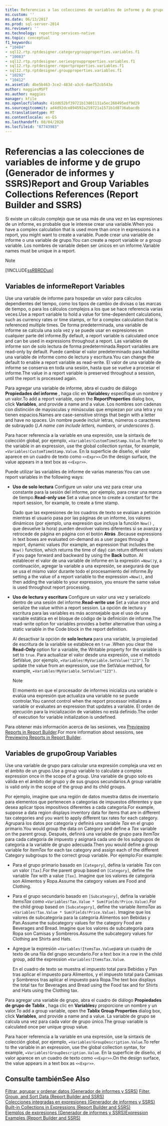 ```yaml
---
title: Referencias a las colecciones de variables de informe y de grupo (Generador de informes y SSRS) | Microsoft Docs
ms.custom: ''
ms.date: 06/13/2017
ms.prod: sql-server-2014
ms.reviewer: ''
ms.technology: reporting-services-native
ms.topic: conceptual
f1_keywords:
- "10404"
- sql12.rtp.rptdesigner.categorygroupproperties.variables.f1
- "10083"
- sql12.rtp.rptdesigner.seriesgroupproperties.variables.f1
- sql12.rtp.rptdesigner.reportproperties.variables.f1
- sql12.rtp.rptdesigner.groupproperties.variables.f1
- "10292"
- "10412"
ms.assetid: 4be5b463-3ce2-483d-a3c6-dae752cb543e
author: maggiesMSFT
ms.author: maggies
manager: kfile
ms.openlocfilehash: 41dd652bf39721b13801131a5ec268495edf9d29
ms.sourcegitcommit: ad4d92dce894592a259721a1571b1d8736abacdb
ms.translationtype: MT
ms.contentlocale: es-ES
ms.lasthandoff: 08/04/2020
ms.locfileid: "87743983"
---
```

# <a name="report-and-group-variables-collections-references-report-builder-and-ssrs"></a><span data-ttu-id="dbe26-102">Referencias a las colecciones de variables de informe y de grupo (Generador de informes y SSRS)</span><span class="sxs-lookup"><span data-stu-id="dbe26-102">Report and Group Variables Collections References (Report Builder and SSRS)</span></span>
  <span data-ttu-id="dbe26-103">Si existe un cálculo complejo que se usa más de una vez en las expresiones de un informe, es probable que le interese crear una variable.</span><span class="sxs-lookup"><span data-stu-id="dbe26-103">When you have a complex calculation that is used more than once in expressions in a report, you might want to create a variable.</span></span> <span data-ttu-id="dbe26-104">Puede crear una variable de informe o una variable de grupo.</span><span class="sxs-lookup"><span data-stu-id="dbe26-104">You can create a report variable or a group variable.</span></span> <span data-ttu-id="dbe26-105">Los nombres de variable deben ser únicos en un informe.</span><span class="sxs-lookup"><span data-stu-id="dbe26-105">Variable names must be unique in a report.</span></span>  
  
> [!NOTE]  
>  [!INCLUDE[ssRBRDDup](../../includes/ssrbrddup-md.md)]  
  
## <a name="report-variables"></a><span data-ttu-id="dbe26-106">Variables de informe</span><span class="sxs-lookup"><span data-stu-id="dbe26-106">Report Variables</span></span>  
 <span data-ttu-id="dbe26-107">Use una variable de informe para hospedar un valor para cálculos dependientes del tiempo, como los tipos de cambio de divisas o las marcas de tiempo, o para los cálculos complejos a los que se hace referencia varias veces.</span><span class="sxs-lookup"><span data-stu-id="dbe26-107">Use a report variable to hold a value for time-dependent calculations, such as currency rates or time stamps, or for a complex calculation that is referenced multiple times.</span></span> <span data-ttu-id="dbe26-108">De forma predeterminada, una variable de informe se calcula una sola vez y se puede usar en expresiones en cualquier parte del informe.</span><span class="sxs-lookup"><span data-stu-id="dbe26-108">By default, a report variable is calculated once and can be used in expressions throughout a report.</span></span> <span data-ttu-id="dbe26-109">Las variables de informe son de solo lectura de forma predeterminada.</span><span class="sxs-lookup"><span data-stu-id="dbe26-109">Report variables are read-only by default.</span></span> <span data-ttu-id="dbe26-110">Puede cambiar el valor predeterminado para habilitar una variable de informe como de lectura y escritura.</span><span class="sxs-lookup"><span data-stu-id="dbe26-110">You can change the default to enable a report variable as read-write.</span></span> <span data-ttu-id="dbe26-111">El valor de una variable de informe se conserva en toda una sesión, hasta que se vuelve a procesar el informe.</span><span class="sxs-lookup"><span data-stu-id="dbe26-111">The value in a report variable is preserved throughout a session, until the report is processed again.</span></span>  
  
 <span data-ttu-id="dbe26-112">Para agregar una variable de informe, abra el cuadro de diálogo **Propiedades del informe** , haga clic en **Variables**y especifique un nombre y un valor.</span><span class="sxs-lookup"><span data-stu-id="dbe26-112">To add a report variable, open the **ReportProperties** dialog box, click **Variables**, and provide a name and a value.</span></span> <span data-ttu-id="dbe26-113">Los nombres son cadenas con distinción de mayúsculas y minúsculas que empiezan por una letra y no tienen espacios.</span><span class="sxs-lookup"><span data-stu-id="dbe26-113">Names are case-sensitive strings that begin with a letter and have no spaces.</span></span> <span data-ttu-id="dbe26-114">Un nombre puede incluir letras, números o caracteres de subrayado (_).</span><span class="sxs-lookup"><span data-stu-id="dbe26-114">A name can include letters, numbers, or underscores (_).</span></span>  
  
 <span data-ttu-id="dbe26-115">Para hacer referencia a la variable en una expresión, use la sintaxis de colección global, por ejemplo, `=Variables!CustomTimeStamp.Value`.</span><span class="sxs-lookup"><span data-stu-id="dbe26-115">To refer to the variable in an expression, use the global collection syntax, for example, `=Variables!CustomTimeStamp.Value`.</span></span> <span data-ttu-id="dbe26-116">En la superficie de diseño, el valor aparece en un cuadro de texto como `<<Expr>>`.</span><span class="sxs-lookup"><span data-stu-id="dbe26-116">On the design surface, the value appears in a text box as `<<Expr>>`.</span></span>  
  
 <span data-ttu-id="dbe26-117">Puede utilizar las variables de informe de varias maneras:</span><span class="sxs-lookup"><span data-stu-id="dbe26-117">You can use report variables in the following ways:</span></span>  
  
-   <span data-ttu-id="dbe26-118">**Uso de solo lectura** Configure un valor una vez para crear una constante para la sesión del informe, por ejemplo, para crear una marca de tiempo.</span><span class="sxs-lookup"><span data-stu-id="dbe26-118">**Read-only use** Set a value once to create a constant for the report session, for example, to create a time stamp.</span></span>  
  
     <span data-ttu-id="dbe26-119">Dado que las expresiones de los cuadros de texto se evalúan a petición mientras el usuario pasa por las páginas de un informe, los valores dinámicos (por ejemplo, una expresión que incluya la función `Now()` , que devuelve la hora) pueden devolver valores diferentes si se avanza y retrocede de página en página con el botón **Atrás** .</span><span class="sxs-lookup"><span data-stu-id="dbe26-119">Because expressions in text boxes are evaluated on-demand as a user pages through a report, dynamic values (for example, an expression that includes the `Now()` function, which returns the time of day) can return different values if you page forward and backward by using the **Back** button.</span></span> <span data-ttu-id="dbe26-120">Al establecer el valor de una variable de informe en la expresión `=Now()`y, a continuación, agregar la variable a una expresión, se asegurará de que se usa el mismo valor durante todo el procesamiento del informe.</span><span class="sxs-lookup"><span data-stu-id="dbe26-120">By setting a the value of a report variable to the expression `=Now()`, and then adding the variable to your expression, you ensure the same value is used throughout report processing.</span></span>  
  
-   <span data-ttu-id="dbe26-121">**Uso de lectura y escritura** Configure un valor una vez y serialícelo dentro de una sesión del informe.</span><span class="sxs-lookup"><span data-stu-id="dbe26-121">**Read-write use** Set a value once and serialize the value within a report session.</span></span> <span data-ttu-id="dbe26-122">La opción de lectura y escritura para las variables es más aconsejable que el uso de una variable estática en el bloque de código de la definición de informe.</span><span class="sxs-lookup"><span data-stu-id="dbe26-122">The read-write option for variables provides a better alternative than using a static variable in the Code block in the report definition.</span></span>  
  
     <span data-ttu-id="dbe26-123">Al desactivar la opción de **solo lectura** para una variable, la propiedad de escritura de la variable se establece en `true` .</span><span class="sxs-lookup"><span data-stu-id="dbe26-123">When you clear the **Read-Only** option for a variable, the Writable property for the variable is set to `true`.</span></span> <span data-ttu-id="dbe26-124">Para actualizar el valor desde una expresión, use el método SetValue, por ejemplo, `=Variables!MyVariable.SetValue("123")`.</span><span class="sxs-lookup"><span data-stu-id="dbe26-124">To update the value from an expression, use the SetValue method, for example, `=Variables!MyVariable.SetValue("123")`.</span></span>  
  
    > [!NOTE]  
    >  <span data-ttu-id="dbe26-125">El momento en que el procesador de informes inicializa una variable o evalúa una expresión que actualiza una variable no se puede controlar.</span><span class="sxs-lookup"><span data-stu-id="dbe26-125">You cannot control when the report processor initializes a variable or evaluates an expression that updates a variable.</span></span> <span data-ttu-id="dbe26-126">El orden de ejecución para la inicialización de variables no está definido.</span><span class="sxs-lookup"><span data-stu-id="dbe26-126">The order of execution for variable initialization is undefined.</span></span>  
  
 <span data-ttu-id="dbe26-127">Para obtener más información acerca de las sesiones, vea [Previewing Reports in Report Builder](../report-builder/previewing-reports-in-report-builder.md).</span><span class="sxs-lookup"><span data-stu-id="dbe26-127">For more information about sessions, see [Previewing Reports in Report Builder](../report-builder/previewing-reports-in-report-builder.md).</span></span>  
  
## <a name="group-variables"></a><span data-ttu-id="dbe26-128">Variables de grupo</span><span class="sxs-lookup"><span data-stu-id="dbe26-128">Group Variables</span></span>  
 <span data-ttu-id="dbe26-129">Use una variable de grupo para calcular una expresión compleja una vez en el ámbito de un grupo.</span><span class="sxs-lookup"><span data-stu-id="dbe26-129">Use a group variable to calculate a complex expression once in the scope of a group.</span></span> <span data-ttu-id="dbe26-130">Una variable de grupo solo es válida en el ámbito del grupo y de sus grupos secundarios.</span><span class="sxs-lookup"><span data-stu-id="dbe26-130">A group variable is valid only in the scope of the group and its child groups.</span></span>  
  
 <span data-ttu-id="dbe26-131">Por ejemplo, imagine que una región de datos muestra datos de inventario para elementos que pertenecen a categorías de impuestos diferentes y que desea aplicar tipos impositivos diferentes a cada categoría.</span><span class="sxs-lookup"><span data-stu-id="dbe26-131">For example, suppose a data region displays inventory data for items that are in different tax categories and you want to apply different tax rates for each category.</span></span> <span data-ttu-id="dbe26-132">Agrupará los datos por categoría y definirá una variable *Tax* en el grupo primario.</span><span class="sxs-lookup"><span data-stu-id="dbe26-132">You would group the data on Category and define a *Tax* variable on the parent group.</span></span> <span data-ttu-id="dbe26-133">Después, definirá una variable de grupo para *ItemTax* para cada categoría de impuesto y asignará cada uno de los subgrupos de categoría a la variable de grupo adecuada.</span><span class="sxs-lookup"><span data-stu-id="dbe26-133">Then you would define a group variable for *ItemTax* for each tax category and assign each of the different Category subgroups to the correct group variable.</span></span> <span data-ttu-id="dbe26-134">Por ejemplo:</span><span class="sxs-lookup"><span data-stu-id="dbe26-134">For example:</span></span>  
  
-   <span data-ttu-id="dbe26-135">Para el grupo primario basado en `[Category]`, defina la variable *Tax* con un valor `[Tax]`.</span><span class="sxs-lookup"><span data-stu-id="dbe26-135">For the parent group based on `[Category]`, define the variable *Tax* with a value `[Tax]`.</span></span> <span data-ttu-id="dbe26-136">Imagine que los valores de categoría son Alimentos y Ropa.</span><span class="sxs-lookup"><span data-stu-id="dbe26-136">Assume the category values are Food and Clothing.</span></span>  
  
-   <span data-ttu-id="dbe26-137">Para el grupo secundario basado en `[Subcategory]`, defina la variable *ItemsTax* como `=Variables!Tax.Value * Sum(Fields!Price.Value)`.</span><span class="sxs-lookup"><span data-stu-id="dbe26-137">For the child group based on `[Subcategory]`, define the variable *ItemsTax* as `=Variables!Tax.Value * Sum(Fields!Price.Value)`.</span></span> <span data-ttu-id="dbe26-138">Imagine que los valores de subcategoría para la categoría Alimentos son Bebidas y Pan.</span><span class="sxs-lookup"><span data-stu-id="dbe26-138">Assume the subcategory values for the category Food are Beverages and Bread.</span></span> <span data-ttu-id="dbe26-139">Imagine que los valores de subcategoría para Ropa son Camisas y Sombreros.</span><span class="sxs-lookup"><span data-stu-id="dbe26-139">Assume the subcategory values for Clothing are Shirts and Hats.</span></span>  
  
-   <span data-ttu-id="dbe26-140">Agregue la expresión `=Variables!ItemsTax.Value`para un cuadro de texto de una fila del grupo secundario.</span><span class="sxs-lookup"><span data-stu-id="dbe26-140">For a text box in a row in the child group, add the expression `=Variables!ItemsTax.Value`.</span></span>  
  
     <span data-ttu-id="dbe26-141">En el cuadro de texto se muestra el impuesto total para Bebidas y Pan tras aplicar el impuesto para Alimentos, y el impuesto total para Camisas y Sombreros tras aplicar el impuesto para Ropa.</span><span class="sxs-lookup"><span data-stu-id="dbe26-141">The text box displays the total tax for Beverages and Bread using the Food tax and for Shirts and Hats using the Clothing tax.</span></span>  
  
 <span data-ttu-id="dbe26-142">Para agregar una variable de grupo, abra el cuadro de diálogo **Propiedades de grupo de Tablix** , haga clic en **Variables**y proporcione un nombre y un valor.</span><span class="sxs-lookup"><span data-stu-id="dbe26-142">To add a group variable, open the **Tablix Group Properties** dialog box, click **Variables**, and provide a name and a value.</span></span> <span data-ttu-id="dbe26-143">La variable de grupo se calcula una vez para cada valor de grupo único.</span><span class="sxs-lookup"><span data-stu-id="dbe26-143">The group variable is calculated once per unique group value.</span></span>  
  
 <span data-ttu-id="dbe26-144">Para hacer referencia a la variable en una expresión, use la sintaxis de colección global, por ejemplo, `=Variables!GroupDescription.Value`.</span><span class="sxs-lookup"><span data-stu-id="dbe26-144">To refer to the variable in an expression, use the global collection syntax, for example, `=Variables!GroupDescription.Value`.</span></span> <span data-ttu-id="dbe26-145">En la superficie de diseño, el valor aparece en un cuadro de texto como `<<Expr>>`.</span><span class="sxs-lookup"><span data-stu-id="dbe26-145">On the design surface, the value appears in a text box as `<<Expr>>`.</span></span>  
  
## <a name="see-also"></a><span data-ttu-id="dbe26-146">Consulte también</span><span class="sxs-lookup"><span data-stu-id="dbe26-146">See Also</span></span>  
 <span data-ttu-id="dbe26-147">[Filtrar, agrupar y ordenar datos &#40;Generador de informes y SSRS&#41;](filter-group-and-sort-data-report-builder-and-ssrs.md) </span><span class="sxs-lookup"><span data-stu-id="dbe26-147">[Filter, Group, and Sort Data &#40;Report Builder and SSRS&#41;](filter-group-and-sort-data-report-builder-and-ssrs.md) </span></span>  
 <span data-ttu-id="dbe26-148">[Colecciones integradas en expresiones &#40;Generador de informes y SSRS&#41;](built-in-collections-in-expressions-report-builder.md) </span><span class="sxs-lookup"><span data-stu-id="dbe26-148">[Built-in Collections in Expressions &#40;Report Builder and SSRS&#41;](built-in-collections-in-expressions-report-builder.md) </span></span>  
 [<span data-ttu-id="dbe26-149">Ejemplos de expresiones &#40;Generador de informes y SSRS&#41;</span><span class="sxs-lookup"><span data-stu-id="dbe26-149">Expression Examples &#40;Report Builder and SSRS&#41;</span></span>](expression-examples-report-builder-and-ssrs.md)  
  
  
